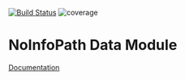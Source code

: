 [![Build Status](http://192.168.254.99:8081/job/noinfopath-data/badge/icon)](http://192.168.254.99:8081/job/noinfopath-data)
![coverage](http://192.168.254.99:8082/jenkins/c/http/192.168.254.99:8081/job/noinfopath-data)

# NoInfoPath Data Module

[Documentation](http://gitlab.imginconline.com/noinfopath/Documentation/wikis/noinfopath-data)
